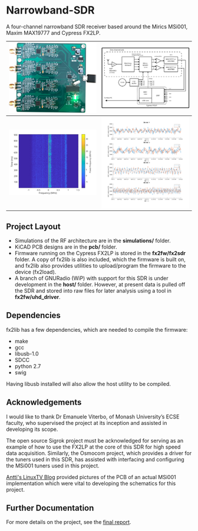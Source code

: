 # Narrowband-SDR
A four-channel narrowband SDR receiver based around the Mirics MSi001, Maxim MAX19777 and Cypress FX2LP.

| ![PCB picture](deliverables/pictures/assembled_PCB_no_background.png) | ![system diagram](deliverables/pictures/system_diagram.svg) |
|---|---|
| ![single channel spectrogram](deliverables/pictures/single_channel_FM_spectrogram.svg) | ![four channel time domain](deliverables/pictures/four_channels_TD.svg) |


## Project Layout
* Simulations of the RF architecture are in the **simulations/** folder.
* KiCAD PCB designs are in the **pcb/** folder.
* Firmware running on the Cypress FX2LP is stored in the **fx2fw/fx2sdr** folder. A copy of fx2lib is also included, which the firmware is built on, and fx2lib also provides utilities to upload/program the firmware to the device (fx2load).
* A branch of GNURadio (WiP) with support for this SDR is under development in the **host/** folder. However, at present data is pulled off the SDR and stored into raw files for later analysis using a tool in **fx2fw/uhd_driver**.


## Dependencies
fx2lib has a few dependencies, which are needed to compile the firmware:
* make
* gcc
* libusb-1.0
* SDCC
* python 2.7
* swig

Having libusb installed will also allow the host utility to be compiled.


## Acknowledgements
I would  like  to  thank Dr  Emanuele  Viterbo, of Monash University’s ECSE faculty, who supervised the project at its inception and assisted in developing its scope.

The open source Sigrok project must be acknowledged for serving as an example of how to use the FX2LP at the core of this SDR for high speed data acquisition.  Similarly, the Osmocom project, which provides a driver for the tuners used in this SDR, has assisted with interfacing and configuring the MSi001 tuners used in this project.

[Antti's LinuxTV Blog](http://blog.palosaari.fi/2013/10/naked-hardware-13-logitec-ldt-1s310uj.html) provided pictures of the PCB of an actual MSi001 implementation which were vital to developing the schematics for this project.



## Further Documentation
For more details on the project, see the [final report](deliverables/FYP_report_final.pdf).
